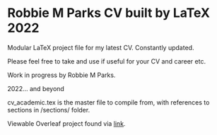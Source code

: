 # Robbie M Parks CV built by LaTeX 2022

Modular LaTeX project file for my latest CV. Constantly updated.

Please feel free to take and use if useful for your CV and career etc.

Work in progress by Robbie M Parks.

2022... and beyond

cv_academic.tex is the master file to compile from, with references to sections in /sections/ folder.

Viewable Overleaf project found via [link](https://www.overleaf.com/read/nnmzwnggmmkc).
